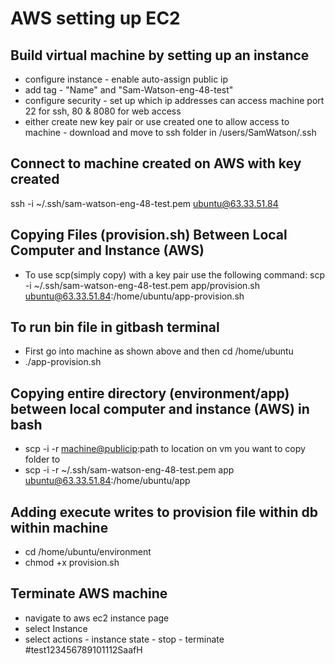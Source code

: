 # AWS setting up EC2
## Build virtual machine by setting up an instance

- configure instance - enable auto-assign public ip
- add tag - "Name" and "Sam-Watson-eng-48-test"
- configure security - set up which ip addresses can access machine
port 22 for ssh, 80 & 8080 for web access
- either create new key pair or use created one to allow access to machine - download and move to ssh folder in /users/SamWatson/.ssh

## Connect to machine created on AWS with key created
ssh -i ~/.ssh/sam-watson-eng-48-test.pem ubuntu@63.33.51.84

## Copying Files (provision.sh) Between Local Computer and Instance (AWS)
- To use scp(simply copy) with a key pair use the following command: scp -i ~/.ssh/sam-watson-eng-48-test.pem app/provision.sh ubuntu@63.33.51.84:/home/ubuntu/app-provision.sh

## To run bin file in gitbash terminal
- First go into machine as shown above and then cd /home/ubuntu
- ./app-provision.sh

## Copying entire directory (environment/app) between local computer and instance (AWS) in bash
- scp -i -r <path to key> <folder wanting to copy> <machine@publicip>:path to location on vm   you want to copy folder to
- scp -i -r ~/.ssh/sam-watson-eng-48-test.pem app ubuntu@63.33.51.84:/home/ubuntu/app

## Adding execute writes to provision file within db within machine
- cd /home/ubuntu/environment
- chmod +x provision.sh

## Terminate AWS machine
- navigate to aws ec2 instance page
- select Instance
- select actions - instance state - stop - terminate
#test123456789101112SaafH
